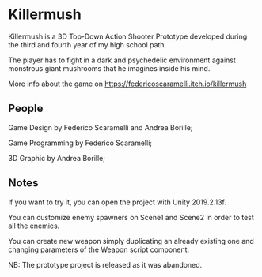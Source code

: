# Killermush
Killermush is a 3D Top-Down Action Shooter Prototype developed during the third and fourth year of my high school path. 

The player has to fight in a dark and psychedelic environment against monstrous giant mushrooms that he imagines inside his mind.

More info about the game on https://federicoscaramelli.itch.io/killermush

## People
Game Design by Federico Scaramelli and Andrea Borille;

Game Programming by Federico Scaramelli;

3D Graphic by Andrea Borille;

## Notes
If you want to try it, you can open the project with Unity 2019.2.13f. 

You can customize enemy spawners on Scene1 and Scene2 in order to test all the enemies. 

You can create new weapon simply duplicating an already existing one and changing parameters of the Weapon script component.


NB: The prototype project is released as it was abandoned.
